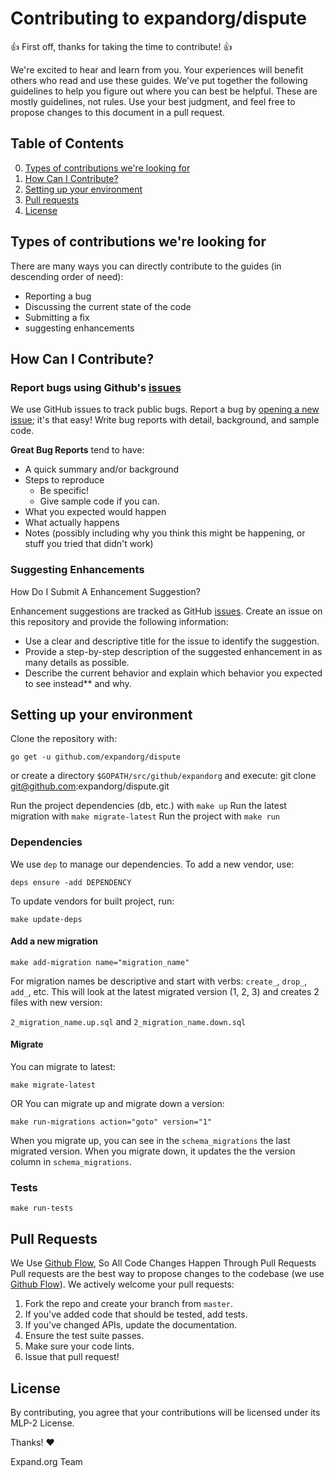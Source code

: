 # Contributing to expandorg/dispute

:+1: First off, thanks for taking the time to contribute! :+1:

We're excited to hear and learn from you. Your experiences will benefit others who read and use these guides.
We've put together the following guidelines to help you figure out where you can best be helpful. These are mostly guidelines, not rules. Use your best judgment, and feel free to propose changes to this document in a pull request.


## Table of Contents

0. [Types of contributions we're looking for](#types-of-contributions-were-looking-for)
0. [How Can I Contribute?](#how-can-i-contribute)
0. [Setting up your environment](#setting-up-your-environment)
0. [Pull requests](#pull-requests)
0. [License](#license)

## Types of contributions we're looking for

There are many ways you can directly contribute to the guides (in descending order of need):

- Reporting a bug
- Discussing the current state of the code
- Submitting a fix
- suggesting enhancements

## How Can I Contribute?

### Report bugs using Github's [issues](https://github.com/expandorg/dispute/issues)
We use GitHub issues to track public bugs. Report a bug by [opening a new issue](); it's that easy! Write bug reports with detail, background, and sample code.

**Great Bug Reports** tend to have:

- A quick summary and/or background
- Steps to reproduce
  - Be specific!
  - Give sample code if you can. 
- What you expected would happen
- What actually happens
- Notes (possibly including why you think this might be happening, or stuff you tried that didn't work)

### Suggesting Enhancements
How Do I Submit A Enhancement Suggestion?

Enhancement suggestions are tracked as GitHub [issues](https://github.com/expandorg/dispute/issues). Create an issue on this repository and provide the following information:

- Use a clear and descriptive title for the issue to identify the suggestion.
- Provide a step-by-step description of the suggested enhancement in as many details as possible.
- Describe the current behavior and explain which behavior you expected to see instead** and why.

## Setting up your environment

Clone the repository with: 

`go get -u github.com/expandorg/dispute`

or create a directory `$GOPATH/src/github/expandorg` and execute: git clone git@github.com:expandorg/dispute.git 

Run the project dependencies (db, etc.) with `make up`
Run the latest migration with `make migrate-latest`
Run the project with `make run`

### Dependencies

We use `dep` to manage our dependencies. To add a new vendor, use: 

`deps ensure -add DEPENDENCY`

To update vendors for built project, run:

`make update-deps`

#### Add a new migration

```make add-migration name="migration_name"```

For migration names be descriptive and start with verbs: `create_`, `drop_`, `add_`, etc. This will look at the latest migrated version (1, 2, 3) and creates 2 files with new version:

`2_migration_name.up.sql` and `2_migration_name.down.sql`

#### Migrate

You can migrate to latest:

```make migrate-latest```

OR You can migrate up and migrate down a version:

```make run-migrations action="goto" version="1"```

When you migrate up, you can see in the `schema_migrations` the last migrated version. When you migrate down, it updates the the version column in `schema_migrations`.

### Tests
```make run-tests```

## Pull Requests
We Use [Github Flow](https://guides.github.com/introduction/flow/index.html), So All Code Changes Happen Through Pull Requests
Pull requests are the best way to propose changes to the codebase (we use [Github Flow](https://guides.github.com/introduction/flow/index.html)). We actively welcome your pull requests:

1. Fork the repo and create your branch from `master`.
2. If you've added code that should be tested, add tests.
3. If you've changed APIs, update the documentation.
4. Ensure the test suite passes.
5. Make sure your code lints.
6. Issue that pull request!

## License
By contributing, you agree that your contributions will be licensed under its MLP-2 License.

Thanks! :heart:

Expand.org Team

